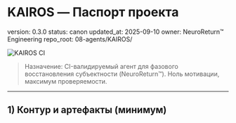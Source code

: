 # KAIROS — Паспорт проекта
version: 0.3.0
status: canon
updated_at: 2025-09-10
owner: NeuroReturn™ Engineering
repo_root: 08-agents/KAIROS/

![KAIROS CI](https://github.com/NeuroReturn/NeuroReturn/actions/workflows/kairos-ci.yml/badge.svg?branch=main)

> Назначение: CI-валидируемый агент для фазового восстановления субъектности (NeuroReturn™). Ноль мотивации, максимум проверяемости.

---

## 1) Контур и артефакты (минимум)

